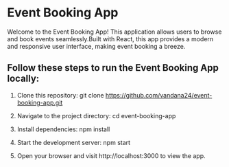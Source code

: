 # Event Booking App

Welcome to the Event Booking App! This application allows users to browse and book events seamlessly.Built with React, this app provides a modern and responsive user interface, making event booking a breeze.


## Follow these steps to run the Event Booking App locally:
1. Clone this repository:
       git clone https://github.com/vandana24/event-booking-app.git

2. Navigate to the project directory:
       cd event-booking-app

3.  Install dependencies:
        npm install

4. Start the development server:
        npm start

5. Open your browser and visit http://localhost:3000 to view the app.
